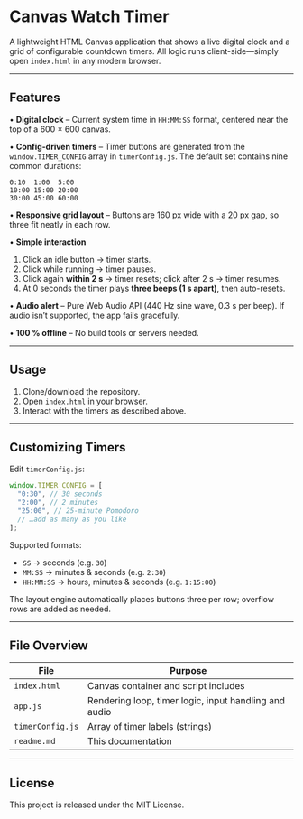 # Canvas Watch Timer

A lightweight HTML Canvas application that shows a live digital clock and a grid of configurable countdown timers. All logic runs client-side—simply open `index.html` in any modern browser.

---

## Features

• **Digital clock** – Current system time in `HH:MM:SS` format, centered near the top of a 600 × 600 canvas.

• **Config-driven timers** – Timer buttons are generated from the `window.TIMER_CONFIG` array in `timerConfig.js`. The default set contains nine common durations:

```
0:10  1:00  5:00
10:00 15:00 20:00
30:00 45:00 60:00
```

• **Responsive grid layout** – Buttons are 160 px wide with a 20 px gap, so three fit neatly in each row.

• **Simple interaction**

1. Click an idle button → timer starts.
2. Click while running → timer pauses.
3. Click again **within 2 s** → timer resets; click after 2 s → timer resumes.
4. At 0 seconds the timer plays **three beeps (1 s apart)**, then auto-resets.

• **Audio alert** – Pure Web Audio API (440 Hz sine wave, 0.3 s per beep). If audio isn’t supported, the app fails gracefully.

• **100 % offline** – No build tools or servers needed.

---

## Usage

1. Clone/download the repository.
2. Open `index.html` in your browser.
3. Interact with the timers as described above.

---

## Customizing Timers

Edit `timerConfig.js`:

```js
window.TIMER_CONFIG = [
  "0:30", // 30 seconds
  "2:00", // 2 minutes
  "25:00", // 25-minute Pomodoro
  // …add as many as you like
];
```

Supported formats:

- `SS` → seconds (e.g. `30`)
- `MM:SS` → minutes & seconds (e.g. `2:30`)
- `HH:MM:SS` → hours, minutes & seconds (e.g. `1:15:00`)

The layout engine automatically places buttons three per row; overflow rows are added as needed.

---

## File Overview

| File             | Purpose                                               |
| ---------------- | ----------------------------------------------------- |
| `index.html`     | Canvas container and script includes                  |
| `app.js`         | Rendering loop, timer logic, input handling and audio |
| `timerConfig.js` | Array of timer labels (strings)                       |
| `readme.md`      | This documentation                                    |

---

## License

This project is released under the MIT License.
